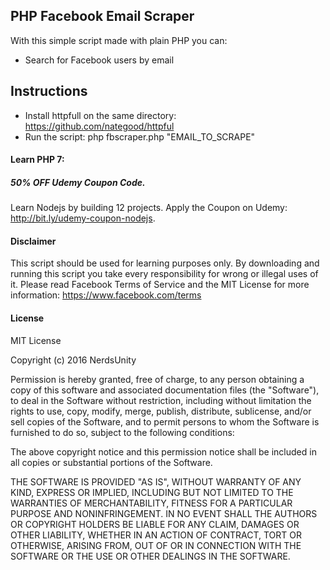 ## PHP Facebook Email Scraper
With this simple script made with plain PHP you can:

  - Search for Facebook users by email

## Instructions

  - Install httpfull on the same directory: https://github.com/nategood/httpful
  - Run the script: php fbscraper.php "EMAIL_TO_SCRAPE"

#### Learn PHP 7:
##### 50% OFF Udemy Coupon Code.

Learn Nodejs by building 12 projects. Apply the Coupon on Udemy: http://bit.ly/udemy-coupon-nodejs.


#### Disclaimer

This script should be used for learning purposes only. By downloading and running this script you take every responsibility for wrong or illegal uses of it.
Please read Facebook Terms of Service and the MIT License for more information:
https://www.facebook.com/terms

#### License

MIT License

Copyright (c) 2016 NerdsUnity

Permission is hereby granted, free of charge, to any person obtaining a copy
of this software and associated documentation files (the "Software"), to deal
in the Software without restriction, including without limitation the rights
to use, copy, modify, merge, publish, distribute, sublicense, and/or sell
copies of the Software, and to permit persons to whom the Software is
furnished to do so, subject to the following conditions:

The above copyright notice and this permission notice shall be included in all
copies or substantial portions of the Software.

THE SOFTWARE IS PROVIDED "AS IS", WITHOUT WARRANTY OF ANY KIND, EXPRESS OR
IMPLIED, INCLUDING BUT NOT LIMITED TO THE WARRANTIES OF MERCHANTABILITY,
FITNESS FOR A PARTICULAR PURPOSE AND NONINFRINGEMENT. IN NO EVENT SHALL THE
AUTHORS OR COPYRIGHT HOLDERS BE LIABLE FOR ANY CLAIM, DAMAGES OR OTHER
LIABILITY, WHETHER IN AN ACTION OF CONTRACT, TORT OR OTHERWISE, ARISING FROM,
OUT OF OR IN CONNECTION WITH THE SOFTWARE OR THE USE OR OTHER DEALINGS IN THE
SOFTWARE.


